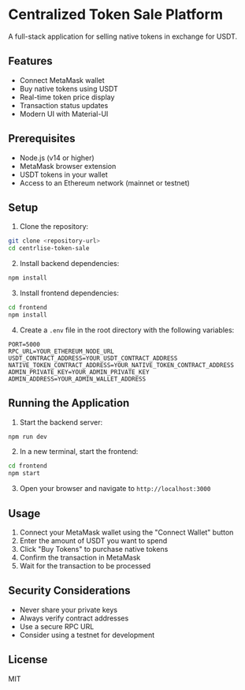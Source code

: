 # Centralized Token Sale Platform

A full-stack application for selling native tokens in exchange for USDT.

## Features

- Connect MetaMask wallet
- Buy native tokens using USDT
- Real-time token price display
- Transaction status updates
- Modern UI with Material-UI

## Prerequisites

- Node.js (v14 or higher)
- MetaMask browser extension
- USDT tokens in your wallet
- Access to an Ethereum network (mainnet or testnet)

## Setup

1. Clone the repository:
```bash
git clone <repository-url>
cd centrlise-token-sale
```

2. Install backend dependencies:
```bash
npm install
```

3. Install frontend dependencies:
```bash
cd frontend
npm install
```

4. Create a `.env` file in the root directory with the following variables:
```
PORT=5000
RPC_URL=YOUR_ETHEREUM_NODE_URL
USDT_CONTRACT_ADDRESS=YOUR_USDT_CONTRACT_ADDRESS
NATIVE_TOKEN_CONTRACT_ADDRESS=YOUR_NATIVE_TOKEN_CONTRACT_ADDRESS
ADMIN_PRIVATE_KEY=YOUR_ADMIN_PRIVATE_KEY
ADMIN_ADDRESS=YOUR_ADMIN_WALLET_ADDRESS
```

## Running the Application

1. Start the backend server:
```bash
npm run dev
```

2. In a new terminal, start the frontend:
```bash
cd frontend
npm start
```

3. Open your browser and navigate to `http://localhost:3000`

## Usage

1. Connect your MetaMask wallet using the "Connect Wallet" button
2. Enter the amount of USDT you want to spend
3. Click "Buy Tokens" to purchase native tokens
4. Confirm the transaction in MetaMask
5. Wait for the transaction to be processed

## Security Considerations

- Never share your private keys
- Always verify contract addresses
- Use a secure RPC URL
- Consider using a testnet for development

## License

MIT 
